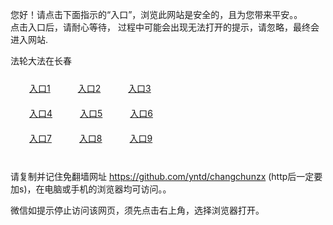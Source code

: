您好！请点击下面指示的“入口”，浏览此网站是安全的，且为您带来平安。。 <br/>
点击入口后，请耐心等待， 过程中可能会出现无法打开的提示，请忽略，最终会进入网站. </br>

法轮大法在长春<br/>
<div style="padding:10px"><a style="margin:20px" target="_blank" href="https://d2h8n1yh4hz8q0.cloudfront.net/2Qpsp?jkxxufmt" id="ccLink1" rel="nofollow">入口1</a> <a target="_blank" style="margin:20px" href="https://d2ykf0o8e2phbl.cloudfront.net/2Qpsp?ggieqedt" id="ccLink2" rel="nofollow">入口2</a> <a style="margin:20px" target="_blank" href="https://d37l3py5zg5nnz.cloudfront.net/2Qpsp?suurchh" id="ccLink3" rel="nofollow">入口3</a></div>

<div style="padding:10px" ><a style="margin:20px" target="_blank" href="https://d2h8n1yh4hz8q0.cloudfront.net/2Qpsp?jkxxufmt" id="ccLink4" rel="nofollow">入口4</a> <a style="margin:20px" href="https://d2ykf0o8e2phbl.cloudfront.net/2Qpsp?ggieqedt" target="_blank" id="ccLink5" rel="nofollow">入口5</a> <a style="margin:20px" href="https://d37l3py5zg5nnz.cloudfront.net/2Qpsp?suurchh" target="_blank" id="ccLink6" rel="nofollow">入口6</a></div>

<div style="padding:10px"><a style="margin:20px" target="_blank" href="https://d2h8n1yh4hz8q0.cloudfront.net/2Qpsp?jkxxufmt" id="ccLink7" rel="nofollow">入口7</a> <a style="margin:20px" href="https://d2ykf0o8e2phbl.cloudfront.net/2Qpsp?ggieqedt" target="_blank" id="ccLink8" rel="nofollow">入口8</a> <a style="margin:20px" target="_blank" href="https://d37l3py5zg5nnz.cloudfront.net/2Qpsp?suurchh" id="ccLink9" rel="nofollow">入口9</a></div>

<br/>



请复制并记住免翻墙网址 https://github.com/yntd/changchunzx (http后一定要加s)，在电脑或手机的浏览器均可访问。。<br/>

微信如提示停止访问该网页，须先点击右上角，选择浏览器打开。
